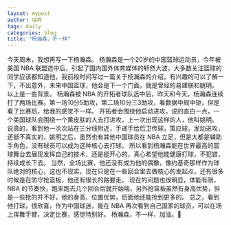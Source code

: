 ```yaml
---
layout: mypost
author: 咕咚
tags: daily
categories: blog
title: "杨瀚森，不一样"
---
```


今天周末，我想再写一下杨瀚森。
杨瀚森是一个20岁的中国篮球运动员，今年被美国 NBA 联盟选中后，引起了国内国外体育媒体的轩然大波，大多数关注篮球的同学应该都知道他，我前段时间写过一篇关于杨瀚森的介绍，有兴趣的可以了解一下，不出意外，未来中国篮球，他会是下一个门面，就是曾经的易建联和姚明。
以上是一些背景。
杨瀚森被 NBA 的开拓者球队选中后，昨天和今天，杨瀚森连续打了两场比赛。第一场10分5助攻，第二场10分三3助攻，看数据中规中矩，但是看了比赛后，给我的感觉不一样。
开拓者会围绕他启动进攻，说的直白一点，一个美国球队会围绕一个黄皮肤的人去打进攻，上一次出现这样的人，他叫姚明。
说真的，看到他一次次站在三分线附近，手递手给后卫传球，策应球，发动进攻，还挺不真实的，姚明之后，虽然也有其他中国球员在 NBA 立足，但是大都是辅助手角色，没有球员可以成为这种核心去打球。
所以看到杨瀚森能在世界最高的篮球舞台去展现发挥自己的技术，还是挺开心的，真心希望他能健康打球，不犯错，持续成长下去。
当然，全场比赛，他还没有成为他的偶像，像约基奇那样作为球队绝对的核心，这也不现实，现在只是在一些回合里去做核心的发起点，还有很多时候是在防守抢篮板，他还有很长的路要走。
现在的问题也很明显，体能有限，NBA 的节奏快，跑来跑去几个回合后就开始喘，另外抢篮板虽然有身高优势，但是一些抢的并不好，他的身高、位置优势，后面他还能抢到更多的。
总之，看到他打球，很欣喜，作为中国球迷，能在 NBA 再次看到自己国家的球员，可以在场上挥舞手臂，决定比赛，感觉特别好。
杨瀚森，不一样，加油。💪

